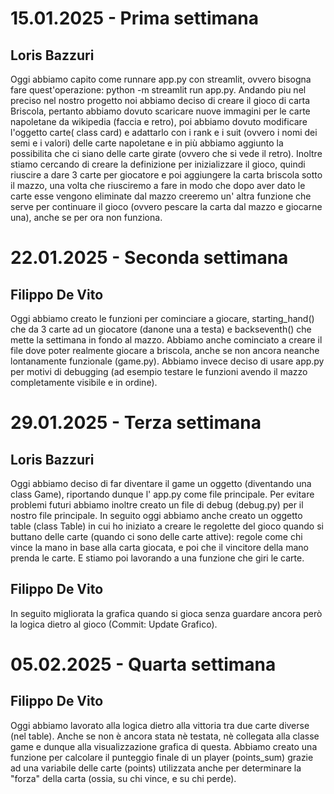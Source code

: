 # 15.01.2025 - Prima settimana
## Loris Bazzuri
Oggi abbiamo capito come runnare app.py con streamlit, ovvero bisogna fare quest'operazione: python -m streamlit run app.py.
Andando piu nel preciso nel nostro progetto noi abbiamo deciso di creare il gioco di carta Briscola, pertanto abbiamo dovuto scaricare nuove immagini per le carte napoletane da wikipedia (faccia e retro), poi abbiamo dovuto modificare l'oggetto carte( class card) e adattarlo con i rank e i suit (ovvero i nomi dei semi e i valori) delle carte napoletane e in più abbiamo aggiunto la possibilita che ci siano delle carte girate (ovvero che si vede il retro).
Inoltre stiamo cercando di creare la definizione per inizializzare il gioco, quindi riuscire a dare 3 carte per giocatore e poi aggiungere la carta briscola sotto il mazzo, una volta che riusciremo a fare in modo che dopo aver dato le carte esse vengono eliminate dal mazzo creeremo un' altra funzione che serve per continuare il gioco (ovvero pescare la carta dal mazzo e giocarne una), anche se per ora non funziona.
# 22.01.2025 - Seconda settimana
## Filippo De Vito
Oggi abbiamo creato le funzioni per cominciare a giocare, starting_hand() che da 3 carte ad un giocatore (danone una a testa) e backseventh() che mette la settimana in fondo al mazzo. Abbiamo anche cominciato a creare il file dove poter realmente giocare a briscola, anche se non ancora neanche lontanamente funzionale (game.py). Abbiamo invece deciso di usare app.py per motivi di debugging (ad esempio testare le funzioni avendo il mazzo completamente visibile e in ordine).
# 29.01.2025 - Terza settimana 
## Loris Bazzuri
Oggi abbiamo deciso di far diventare il game un oggetto (diventando una class Game), riportando dunque l' app.py come file principale. Per evitare problemi futuri abbiamo inoltre creato un file di debug (debug.py) per il nostro file principale. In seguito oggi abbiamo anche creato un oggetto table (class Table) in cui ho iniziato a creare le regolette del gioco quando si buttano delle carte (quando ci sono delle carte attive): regole come chi vince la mano in base alla carta giocata, e poi che il vincitore della mano prenda le carte. E stiamo poi lavorando a una funzione che giri le carte.
## Filippo De Vito
In seguito migliorata la grafica quando si gioca senza guardare ancora però la logica dietro al gioco (Commit: Update Grafico).
# 05.02.2025 - Quarta settimana
## Filippo De Vito
Oggi abbiamo lavorato alla logica dietro alla vittoria tra due carte diverse (nel table). Anche se non è ancora stata nè testata, nè collegata alla classe game e dunque alla visualizzazione grafica di questa.
Abbiamo creato una funzione per calcolare il punteggio finale di un player (points_sum) grazie ad una variabile delle carte (points) utilizzata anche per determinare la "forza" della carta (ossia, su chi vince, e su chi perde).